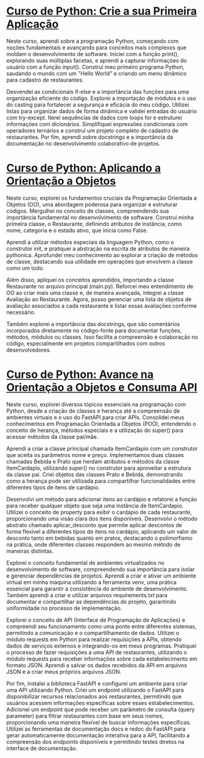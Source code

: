 # [Curso de Python: Crie a sua Primeira Aplicação](https://github.com/LuizPauloAlves/Formacao-Aprenda-a-programar-em-Python-com-Orienta-o-a-Objetos/tree/main/Python%20-%20crie%20a%20sua%20primeira%20aplica%C3%A7%C3%A3o)

Neste curso, aprendi sobre a programação Python, começando com noções fundamentais e avançando para conceitos mais complexos que moldam o desenvolvimento de software. Iniciei com a função print(), explorando suas múltiplas facetas, e aprendi a capturar informações do usuário com a função input(). Construí meu primeiro programa Python, saudando o mundo com um "Hello World" e criando um menu dinâmico para cadastro de restaurantes.

Desvendei as condicionais if-else e a importância das funções para uma organização eficiente do código. Explorei a importação de módulos e o uso do casting para fortalecer a segurança e eficácia do meu código. Utilizei listas para organizar dados de forma dinâmica e validei entradas do usuário com try-except. Iterei sequências de dados com loops for e estruturei informações com dicionários. Simplifiquei expressões condicionais com operadores ternários e construí um projeto completo de cadastro de restaurantes. Por fim, aprendi sobre docstrings e a importância da documentação no desenvolvimento colaborativo de projetos.

# [Curso de Python: Aplicando a Orientação a Objetos](https://github.com/LuizPauloAlves/Formacao-Aprenda-a-programar-em-Python-com-Orienta-o-a-Objetos/tree/main/Python%20-%20aplicando%20a%20Orienta%C3%A7%C3%A3o%20a%20Objetos)

Neste curso, explorei os fundamentos cruciais da Programação Orientada a Objetos (OO), uma abordagem poderosa para organizar e estruturar códigos. Mergulhei no conceito de classes, compreendendo sua importância fundamental no desenvolvimento de software. Construí minha primeira classe, o Restaurante, definindo atributos de instância, como nome, categoria e o estado ativo, que inicia como False.

Aprendi a utilizar métodos especiais da linguagem Python, como o construtor init, e pratiquei a abstração na escrita de atributos de maneira pythonica. Aprofundei meu conhecimento ao explorar a criação de métodos de classe, destacando sua utilidade em operações que envolvem a classe como um todo.

Além disso, apliquei os conceitos aprendidos, importando a classe Restaurante no arquivo principal (main.py). Reforcei meu entendimento de OO ao criar mais uma classe e, de maneira avançada, integrei a classe Avaliação ao Restaurante. Agora, posso gerenciar uma lista de objetos de avaliação associados a cada restaurante e listar essas avaliações conforme necessário.

Também explorei a importância das docstrings, que são comentários incorporados diretamente no código-fonte para documentar funções, métodos, módulos ou classes. Isso facilita a compreensão e colaboração no código, especialmente em projetos compartilhados com outros desenvolvedores.

# [Curso de Python: Avance na Orientação a Objetos e Consuma API](https://github.com/LuizPauloAlves/Formacao-Aprenda-a-programar-em-Python-com-Orienta-o-a-Objetos/tree/main/Python%20-%20avance%20na%20Orienta%C3%A7%C3%A3o%20a%20Objetos%20e%20consuma%20API)

Neste curso, explorei diversos tópicos essenciais na programação com Python, desde a criação de classes e herança até a compreensão de ambientes virtuais e o uso do FastAPI para criar APIs. Consolidei meus conhecimentos em Programação Orientada a Objetos (POO), entendendo o conceito de herança, métodos especiais e a utilização do super() para acessar métodos da classe pai/mãe.

Aprendi a criar a classe principal chamada ItemCardapio com um construtor que aceita os parâmetros nome e preço. Implementamos duas classes chamadas Bebida e Prato que herdam atributos e métodos da classe ItemCardapio, utilizando super() no construtor para aproveitar a estrutura da classe pai. Criei objetos das classes Prato e Bebida, demonstrando como a herança pode ser utilizada para compartilhar funcionalidades entre diferentes tipos de itens de cardápio.

Desenvolvi um método para adicionar itens ao cardápio e refatorei a função para receber qualquer objeto que seja uma instância de ItemCardapio. Utilizei o conceito de property para exibir o cardápio de cada restaurante, proporcionando uma visão clara dos itens disponíveis. Desenvolvi o método abstrato chamado aplicar_desconto que permite aplicar descontos de forma flexível a diferentes tipos de itens no cardápio, aplicando um valor de desconto tanto em bebidas quanto em pratos, destacando o polimorfismo na prática, onde diferentes classes respondem ao mesmo método de maneiras distintas.

Explorei o conceito fundamental de ambientes virtualizados no desenvolvimento de software, compreendendo sua importância para isolar e gerenciar dependências de projetos. Aprendi a criar e ativar um ambiente virtual em minha máquina utilizando a ferramenta venv, uma prática essencial para garantir a consistência do ambiente de desenvolvimento. Também aprendi a criar e utilizar arquivos requirements.txt para documentar e compartilhar as dependências do projeto, garantindo uniformidade no processo de implementação.

Explorei o conceito de API (Interface de Programação de Aplicações) e compreendi seu funcionamento como uma ponte entre diferentes sistemas, permitindo a comunicação e o compartilhamento de dados. Utilizei o módulo requests em Python para realizar requisições a APIs, obtendo dados de serviços externos e integrando-os em meus programas. Pratiquei o processo de fazer requisições a uma API de restaurantes, utilizando o módulo requests para receber informações sobre cada estabelecimento em formato JSON. Aprendi a salvar os dados recebidos da API em arquivos JSON e a criar meus próprios arquivos JSON.

Por fim, instalei a biblioteca FastAPI e configurei um ambiente para criar uma API utilizando Python. Criei um endpoint utilizando o FastAPI para disponibilizar recursos relacionados aos restaurantes, permitindo que usuários acessem informações específicas sobre esses estabelecimentos. Adicionei um endpoint que pode receber um parâmetro de consulta (query parameter) para filtrar restaurantes com base em seus nomes, proporcionando uma maneira flexível de buscar informações específicas. Utilizei as ferramentas de documentação docs e redoc do FastAPI para gerar automaticamente documentação interativa para a API, facilitando a compreensão dos endpoints disponíveis e permitindo testes diretos na interface de documentação.
